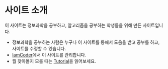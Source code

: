# 사이트 소개

이 사이트는 정보과학을 공부하고, 알고리즘을 공부하는 학생들을 위해 만든 사이트입니다.   

* 정보과학을 공부하는 사람은 누구나 이 사이트를 통해서 도움을 받고 공부를 하고, 사이트를 수정할 수 있습니다.
* [IamCoder](./iamcoder.md)에서 이 사이트를 관리합니다.
* 뭘 찾아볼지 모를 때는 [Tutorial](./tutorial.md)을 읽어보세요.

